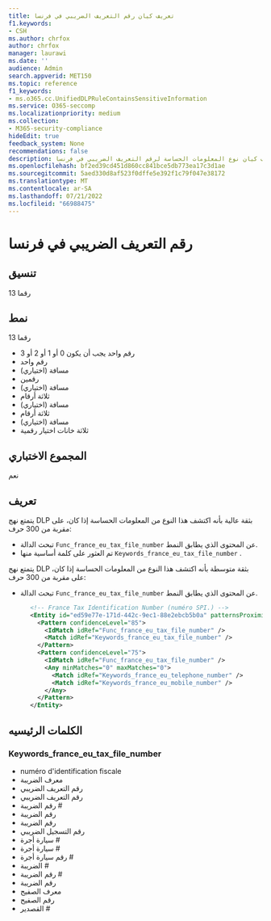 ```yaml
---
title: تعريف كيان رقم التعريف الضريبي في فرنسا
f1.keywords:
- CSH
ms.author: chrfox
author: chrfox
manager: laurawi
ms.date: ''
audience: Admin
search.appverid: MET150
ms.topic: reference
f1_keywords:
- ms.o365.cc.UnifiedDLPRuleContainsSensitiveInformation
ms.service: O365-seccomp
ms.localizationpriority: medium
ms.collection:
- M365-security-compliance
hideEdit: true
feedback_system: None
recommendations: false
description: تعريف كيان نوع المعلومات الحساسة لرقم التعريف الضريبي في فرنسا.
ms.openlocfilehash: bf2ed39cd451d860cc841bce5db773ea17c3d1ae
ms.sourcegitcommit: 5aed330d8af523f0dffe5e392f1c79f047e38172
ms.translationtype: MT
ms.contentlocale: ar-SA
ms.lasthandoff: 07/21/2022
ms.locfileid: "66988475"
---
```

# <a name="france-tax-identification-number"></a>رقم التعريف الضريبي في فرنسا

## <a name="format"></a>تنسيق

13 رقما

## <a name="pattern"></a>نمط

13 رقما

- رقم واحد يجب أن يكون 0 أو 1 أو 2 أو 3
- رقم واحد
- مسافة (اختياري)
- رقمين
- مسافة (اختياري)
- ثلاثة أرقام
- مسافة (اختياري)
- ثلاثة أرقام
- مسافة (اختياري)
- ثلاثة خانات اختيار رقمية

## <a name="checksum"></a>المجموع الاختباري

نعم

## <a name="definition"></a>تعريف

يتمتع نهج DLP بثقة عالية بأنه اكتشف هذا النوع من المعلومات الحساسة إذا كان، على مقربة من 300 حرف:

- تبحث الدالة `Func_france_eu_tax_file_number` عن المحتوى الذي يطابق النمط.
- تم العثور على كلمة أساسية منها `Keywords_france_eu_tax_file_number` .

يتمتع نهج DLP بثقة متوسطة بأنه اكتشف هذا النوع من المعلومات الحساسة إذا كان، على مقربة من 300 حرف:

- تبحث الدالة `Func_france_eu_tax_file_number` عن المحتوى الذي يطابق النمط.

```xml
      <!-- France Tax Identification Number (numéro SPI.) -->
      <Entity id="ed59e77e-171d-442c-9ec1-88e2ebcb5b0a" patternsProximity="300" recommendedConfidence="85">
        <Pattern confidenceLevel="85">
          <IdMatch idRef="Func_france_eu_tax_file_number" />
          <Match idRef="Keywords_france_eu_tax_file_number" />
        </Pattern>
        <Pattern confidenceLevel="75">
          <IdMatch idRef="Func_france_eu_tax_file_number" />
          <Any minMatches="0" maxMatches="0">
            <Match idRef="Keywords_france_eu_telephone_number" />
            <Match idRef="Keywords_france_eu_mobile_number" />
          </Any>
        </Pattern>
      </Entity>

```

## <a name="keywords"></a>الكلمات الرئيسيه

### <a name="keywords_france_eu_tax_file_number"></a>Keywords_france_eu_tax_file_number

- numéro d'identification fiscale
- معرف الضريبة
- رقم التعريف الضريبي
- رقم التعريف الضريبي
- رقم الضريبة #
- رقم الضريبة
- رقم الضريبة
- رقم التسجيل الضريبي
- سيارة أجرة #
- سيارة أجرة #
- رقم سيارة أجرة #
- الضريبة #
- رقم الضريبة #
- رقم الضريبة
- معرف الصفيح
- رقم الصفيح
- القصدير #